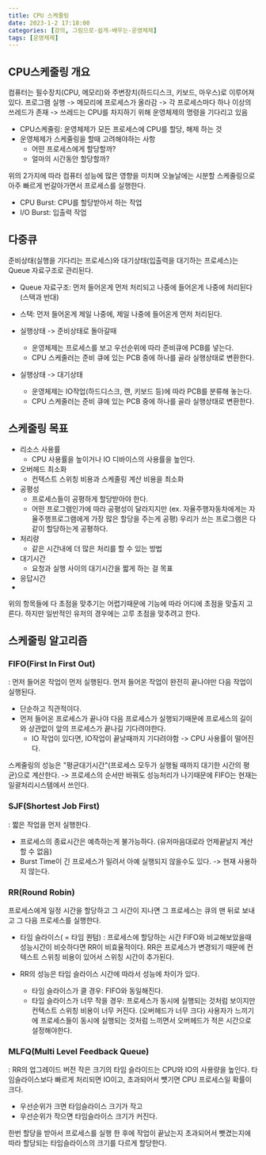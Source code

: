 ```yaml
---
title: CPU 스케줄링
date: 2023-1-2 17:18:00
categories: [강의, 그림으로-쉽게-배우는-운영체제]
tags: [운영체제]
---
```


## CPU스케줄링 개요
컴퓨터는 필수장치(CPU, 메모리)와 주변장치(하드디스크, 키보드, 마우스)로 이루어져있다.
프로그램 실행 -> 메모리에 프로세스가 올라감 -> 각 프로세스마다 하나 이상의 쓰레드가 존재 -> 쓰레드는 CPU를 차지하기 위해 운영체제의 명령을 기다리고 있음  

- CPU스케줄링: 운영체제가 모든 프로세스에 CPU를 할당, 해제 하는 것
- 운영체제가 스케줄링을 할때 고려해야하는 사항
	- 어떤 프로세스에게 할당할까?
	- 얼마의 시간동안 할당할까?

위의 2가지에 따라 컴퓨터 성능에 많은 영향을 미치며 오늘날에는 시분할 스케줄링으로 아주 빠르게 번갈아가면서 프로세스를 실행한다. 
- CPU Burst: CPU를 할당받아서 하는 작업
- I/O Burst: 입출력 작업

## 다중큐
준비상태(실행을 기다리는 프로세스)와 대기상태(입출력을 대기하는 프로세스)는 Queue 자료구조로 관리된다.
 - Queue 자료구조: 먼저 들어온게 먼저 처리되고 나중에 들어온게 나중에 처리된다(스택과 반대)
 - 스택: 먼저 들어온게 제일 나중에, 제일 나중에 들어온게 먼저 처리된다.
 
- 실행상태 -> 준비상태로 돌아갈때
	- 운영체제는 프로세스를 보고 우선순위에 따라 준비큐에 PCB를 넣는다.
	- CPU 스케줄러는 준비 큐에 있는 PCB 중에 하나를 골라 실행상태로 변환한다.
- 실행상태 -> 대기상태
	- 운영체제는 IO작업(하드디스크, 랜, 키보드 등)에 따라 PCB를 분류해 놓는다.
	- CPU 스케줄러는 준비 큐에 있는 PCB 중에 하나를 골라 실행상태로 변환한다.
	

## 스케줄링 목표
- 리소스 사용률
	- CPU 사용률을 높이거나 IO 디바이스의 사용률을 높인다.
- 오버헤드 최소화
	- 컨텍스트 스위칭 비용과 스케줄링 계산 비용을 최소화
- 공평성
	- 프로세스들이 공평하게 할당받아야 한다.
	- 어떤 프로그램인가에 따라 공평성이 달라지지만 (ex. 자율주행자동차에게는 자율주행프로그램에게 가장 많은 할당을 주는게 공평) 우리가 쓰는 프로그램은 다같이 할당하는게 공평하다.
- 처리량
	- 같은 시간내에 더 많은 처리를 할 수 있는 방법
- 대기시간
	- 요청과 실행 사이의 대기시간을 짧게 하는 걸 목표
- 응답시간
- 
위의 항목들에 다 초점을 맞추기는 어렵기때문에 기능에 따라 어디에 초점을 맞출지 고른다.
하지만 일반적인 유저의 경우에는 고루 초점을 맞추려고 한다.

## 스케줄링 알고리즘
### FIFO(First In First Out)
: 먼저 들어온 작업이 먼저 실행된다. 먼저 들어온 작업이 완전히 끝나야만 다음 작업이 실행된다.
- 단순하고 직관적이다.
- 먼저 들어온 프로세스가 끝나야 다음 프로세스가 실행되기때문에 프로세스의 길이와 상관없이 앞의 프로세스가 끝나길 기다려야한다.
	- IO 작업이 있다면, IO작업이 끝날때까지 기다려야함 -> CPU 사용률이 떨어진다.

스케줄링의 성능은 "평균대기시간"(프로세스 모두가 실행될 때까지 대기한 시간의 평균)으로 계산한다.
-> 프로세스의 순서만 바꿔도 성능처리가 나기때문에 FIFO는 현재는 일괄처리시스템에서 쓰인다.

### SJF(Shortest Job First)
: 짧은 작업을 먼저 실행한다.
- 프로세스의 종료시간은 예측하는게 불가능하다. (유저마음대로라 언제끝날지 계산할 수 없음)
- Burst Time이 긴 프로세스가 밀려서 아예 실행되지 않을수도 있다.
-> 현재 사용하지 않는다.

### RR(Round Robin)
프로세스에게 일정 시간을 할당하고 그 시간이 지나면 그 프로세스는 큐의 맨 뒤로 보내고 그 다음 프로세스를 실행한다.
- 타임 슬라이스( = 타임 퀀텀) : 프로세스에 할당하는 시간
FIFO와 비교해보았을때 성능시간이 비슷하다면 RR이 비효율적이다. RR은 프로세스가 변경되기 때문에 컨텍스트 스위칭 비용이 있어서 스위칭 시간이 추가된다.

- RR의 성능은 타임 슬라이스 시간에 따라서 성능에 차이가 있다.
	- 타임 슬라이스가 클 경우: FIFO와 동일해진다.
	- 타임 슬라이스가 너무 작을 경우: 프로세스가 동시에 실행되는 것처럼 보이지만 컨텍스트 스위칭 비용이 너무 커진다. (오버헤드가 너무 크다)
사용자가 느끼기에 프로세스들이 동시에 실행되는 것처럼 느끼면서 오버헤드가 적은 시간으로 설정해야한다.

### MLFQ(Multi Level Feedback Queue)
: RR의 업그레이드 버전
작은 크기의 타임 슬라이드는 CPU와 IO의 사용량을 높인다.
타임슬라이스보다 빠르게 처리되면 IO이고, 초과되어서 뻇기면 CPU 프로세스일 확률이 크다.
- 우선순위가 크면 타임슬라이스 크기가 작고
- 우선순위가 작으면 타임슬라이스 크기가 커진다.

한번 할당을 받아서 프로세스를 실행 한 후에 작업이 끝났는지 초과되어서 뺏겼는지에 따라 할당되는 타임슬라이스의 크기를 다르게 할당한다.





